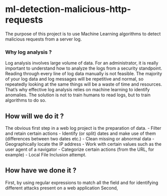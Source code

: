 # ml-detection-malicious-http-requests

The purpose of this project is to use Machine Learning algorithms to detect malicious requests from a server log. 

### Why log analysis ? 
Log analysis involves large volume of data. For an administrator, it is really important to understand how to analyze the logs from a security standpoint. Reading through every line of log data manually is not feasible. The majority of your log data and log messages will be repetitive and normal, so repeatedly looking at the same things will be a waste of time and resources. That’s why effective log analysis relies on machine learning to identify anomalies. The solution is not to train humans to read logs, but to train algorithms to do so. 

## How will we do it ?
The obvious first step in a web log project is the preparation of data.
    - Filter and retain certain actions
    - Identify (or split) dates and make use of them (differences between two dates etc.)
    - Clean missing or abnormal data
    - Geographically locate the IP address
    - Work with certain values such as the user agent of a navigator
    - Categorize certain actions (from the URL, for example)
    - Local File Inclusion attempt.

## How have we done it ? 
First, by using regular expressions to match all the field and for identifying different attacks present on a web application
Second,
